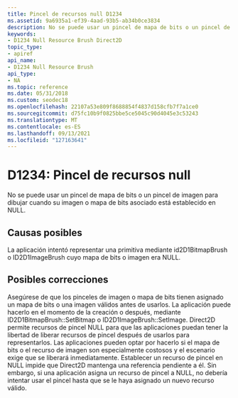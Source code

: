 ```yaml
---
title: Pincel de recursos null D1234
ms.assetid: 9a6935a1-ef39-4aad-93b5-ab34b0ce3834
description: No se puede usar un pincel de mapa de bits o un pincel de imagen para dibujar cuando su imagen o mapa de bits asociado está establecido en NULL.
keywords:
- D1234 Null Resource Brush Direct2D
topic_type:
- apiref
api_name:
- D1234 Null Resource Brush
api_type:
- NA
ms.topic: reference
ms.date: 05/31/2018
ms.custom: seodec18
ms.openlocfilehash: 22107a53e809f8688854f4837d158cfb7f7a1ce0
ms.sourcegitcommit: d75fc10b9f0825bbe5ce5045c90d4045e3c53243
ms.translationtype: MT
ms.contentlocale: es-ES
ms.lasthandoff: 09/13/2021
ms.locfileid: "127163641"
---
```

# <a name="d1234-null-resource-brush"></a>D1234: Pincel de recursos null

No se puede usar un pincel de mapa de bits o un pincel de imagen para dibujar cuando su imagen o mapa de bits asociado está establecido en NULL.






 

## <a name="possible-causes"></a>Causas posibles

La aplicación intentó representar una primitiva mediante id2D1BitmapBrush o ID2D1ImageBrush cuyo mapa de bits o imagen era NULL.

## <a name="possible-fixes"></a>Posibles correcciones

Asegúrese de que los pinceles de imagen o mapa de bits tienen asignado un mapa de bits o una imagen válidos antes de usarlos. La aplicación puede hacerlo en el momento de la creación o después, mediante ID2D1BitmapBrush::SetBitmap o ID2D1ImageBrush::SetImage. Direct2D permite recursos de pincel NULL para que las aplicaciones puedan tener la libertad de liberar recursos de pincel después de usarlos para representarlos. Las aplicaciones pueden optar por hacerlo si el mapa de bits o el recurso de imagen son especialmente costosos y el escenario exige que se liberará inmediatamente. Establecer un recurso de pincel en NULL impide que Direct2D mantenga una referencia pendiente a él. Sin embargo, si una aplicación asigna un recurso de pincel a NULL, no debería intentar usar el pincel hasta que se le haya asignado un nuevo recurso válido.

 

 





